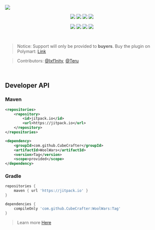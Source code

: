 ![](https://imgur.com/kMXE3jo.png)

<p align="center">
  <img src="https://img.shields.io/badge/dynamic/json?color=success&label=DOWNLOADS&query=response.resource.downloads&url=https%3A%2F%2Fapi.polymart.org%2Fv1%2FgetResourceInfo%2F%3Fpretty_print_result%3D1%26resource_id%3D2551&style=for-the-badge">
  <img src="https://img.shields.io/bstats/servers/14788?color=success&style=for-the-badge">
  <img src="https://img.shields.io/bstats/players/14788?color=success&style=for-the-badge">
  <img src="https://img.shields.io/jitpack/v/github/cubecrafter/woolwars?color=success&style=for-the-badge">
</p>
<p align="center">
  <a href="https://cubecrafter.github.io"><img src="https://img.shields.io/static/v1?label=DOCS&message=CUBECRAFTER.GITHUB.IO&color=blue&style=for-the-badge"></a>
  <img src="https://img.shields.io/github/issues/cubecrafter/woolwars?color=blue&style=for-the-badge">
  <img src="https://img.shields.io/codefactor/grade/github/CubeCrafter/WoolWars?color=blue&style=for-the-badge">
  <a href="https://discord.gg/ehjkwp5Fn4"><img src="https://img.shields.io/discord/821278914965405698?color=blue&label=DISCORD&style=for-the-badge"></a>
</p>
<br>

> Notice: Support will only be provided to **buyers**. Buy the plugin on Polymart: [Link](https://polymart.org/r/2551)

> Contributors: [@Ixf1nity](https://github.com/Ixf1nity), [@Teru](https://github.com/TeruHUB)

<br>

## Developer API

### Maven
```xml
<repositories>
    <repository>
        <id>jitpack.io</id>
        <url>https://jitpack.io</url>
    </repository>
</repositories>
```
```xml
<dependency>
    <groupId>com.github.CubeCrafter</groupId>
    <artifactId>WoolWars</artifactId>
    <version>Tag</version>
    <scope>provided</scope>
</dependency>
```
### Gradle
```groovy
repositories {
    maven { url 'https://jitpack.io' }
}
```
```groovy
dependencies {
    compileOnly 'com.github.CubeCrafter:WoolWars:Tag'
}
```

> Learn more [Here](https://cubecrafter.github.io/wool-wars/developer-api)
